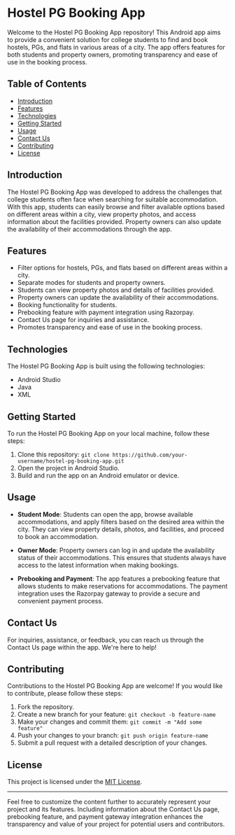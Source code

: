 # Hostel PG Booking App

Welcome to the Hostel PG Booking App repository! This Android app aims to provide a convenient solution for college students to find and book hostels, PGs, and flats in various areas of a city. The app offers features for both students and property owners, promoting transparency and ease of use in the booking process.

## Table of Contents

- [Introduction](#introduction)
- [Features](#features)
- [Technologies](#technologies)
- [Getting Started](#getting-started)
- [Usage](#usage)
- [Contact Us](#contact-us)
- [Contributing](#contributing)
- [License](#license)

## Introduction

The Hostel PG Booking App was developed to address the challenges that college students often face when searching for suitable accommodation. With this app, students can easily browse and filter available options based on different areas within a city, view property photos, and access information about the facilities provided. Property owners can also update the availability of their accommodations through the app.

## Features

- Filter options for hostels, PGs, and flats based on different areas within a city.
- Separate modes for students and property owners.
- Students can view property photos and details of facilities provided.
- Property owners can update the availability of their accommodations.
- Booking functionality for students.
- Prebooking feature with payment integration using Razorpay.
- Contact Us page for inquiries and assistance.
- Promotes transparency and ease of use in the booking process.

## Technologies

The Hostel PG Booking App is built using the following technologies:

- Android Studio
- Java
- XML

## Getting Started

To run the Hostel PG Booking App on your local machine, follow these steps:

1. Clone this repository: `git clone https://github.com/your-username/hostel-pg-booking-app.git`
2. Open the project in Android Studio.
3. Build and run the app on an Android emulator or device.

## Usage

- **Student Mode**: Students can open the app, browse available accommodations, and apply filters based on the desired area within the city. They can view property details, photos, and facilities, and proceed to book an accommodation.

- **Owner Mode**: Property owners can log in and update the availability status of their accommodations. This ensures that students always have access to the latest information when making bookings.

- **Prebooking and Payment**: The app features a prebooking feature that allows students to make reservations for accommodations. The payment integration uses the Razorpay gateway to provide a secure and convenient payment process.

## Contact Us

For inquiries, assistance, or feedback, you can reach us through the Contact Us page within the app. We're here to help!

## Contributing

Contributions to the Hostel PG Booking App are welcome! If you would like to contribute, please follow these steps:

1. Fork the repository.
2. Create a new branch for your feature: `git checkout -b feature-name`
3. Make your changes and commit them: `git commit -m "Add some feature"`
4. Push your changes to your branch: `git push origin feature-name`
5. Submit a pull request with a detailed description of your changes.

## License

This project is licensed under the [MIT License](LICENSE).

---

Feel free to customize the content further to accurately represent your project and its features. Including information about the Contact Us page, prebooking feature, and payment gateway integration enhances the transparency and value of your project for potential users and contributors.


